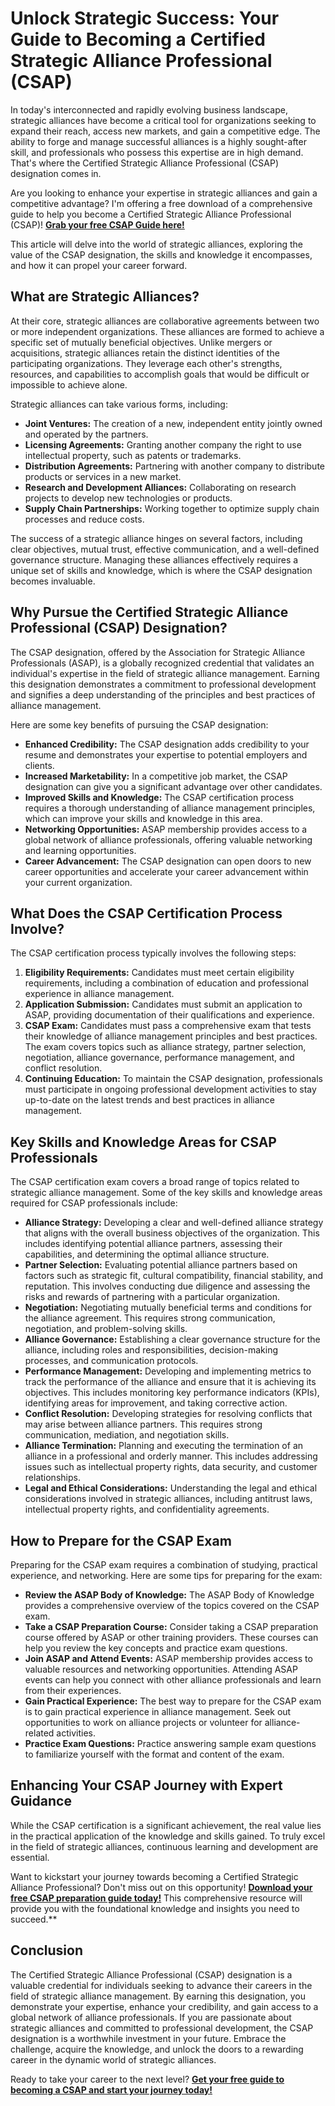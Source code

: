 # Unlock Strategic Success: Your Guide to Becoming a Certified Strategic Alliance Professional (CSAP)

In today's interconnected and rapidly evolving business landscape, strategic alliances have become a critical tool for organizations seeking to expand their reach, access new markets, and gain a competitive edge. The ability to forge and manage successful alliances is a highly sought-after skill, and professionals who possess this expertise are in high demand. That's where the Certified Strategic Alliance Professional (CSAP) designation comes in.

Are you looking to enhance your expertise in strategic alliances and gain a competitive advantage? I'm offering a free download of a comprehensive guide to help you become a Certified Strategic Alliance Professional (CSAP)!  **[Grab your free CSAP Guide here!](https://udemywork.com/certified-strategic-alliance-professional)**

This article will delve into the world of strategic alliances, exploring the value of the CSAP designation, the skills and knowledge it encompasses, and how it can propel your career forward.

## What are Strategic Alliances?

At their core, strategic alliances are collaborative agreements between two or more independent organizations. These alliances are formed to achieve a specific set of mutually beneficial objectives. Unlike mergers or acquisitions, strategic alliances retain the distinct identities of the participating organizations. They leverage each other's strengths, resources, and capabilities to accomplish goals that would be difficult or impossible to achieve alone.

Strategic alliances can take various forms, including:

*   **Joint Ventures:**  The creation of a new, independent entity jointly owned and operated by the partners.
*   **Licensing Agreements:**  Granting another company the right to use intellectual property, such as patents or trademarks.
*   **Distribution Agreements:**  Partnering with another company to distribute products or services in a new market.
*   **Research and Development Alliances:**  Collaborating on research projects to develop new technologies or products.
*   **Supply Chain Partnerships:**  Working together to optimize supply chain processes and reduce costs.

The success of a strategic alliance hinges on several factors, including clear objectives, mutual trust, effective communication, and a well-defined governance structure. Managing these alliances effectively requires a unique set of skills and knowledge, which is where the CSAP designation becomes invaluable.

## Why Pursue the Certified Strategic Alliance Professional (CSAP) Designation?

The CSAP designation, offered by the Association for Strategic Alliance Professionals (ASAP), is a globally recognized credential that validates an individual's expertise in the field of strategic alliance management. Earning this designation demonstrates a commitment to professional development and signifies a deep understanding of the principles and best practices of alliance management.

Here are some key benefits of pursuing the CSAP designation:

*   **Enhanced Credibility:** The CSAP designation adds credibility to your resume and demonstrates your expertise to potential employers and clients.
*   **Increased Marketability:**  In a competitive job market, the CSAP designation can give you a significant advantage over other candidates.
*   **Improved Skills and Knowledge:**  The CSAP certification process requires a thorough understanding of alliance management principles, which can improve your skills and knowledge in this area.
*   **Networking Opportunities:**  ASAP membership provides access to a global network of alliance professionals, offering valuable networking and learning opportunities.
*   **Career Advancement:**  The CSAP designation can open doors to new career opportunities and accelerate your career advancement within your current organization.

## What Does the CSAP Certification Process Involve?

The CSAP certification process typically involves the following steps:

1.  **Eligibility Requirements:** Candidates must meet certain eligibility requirements, including a combination of education and professional experience in alliance management.
2.  **Application Submission:** Candidates must submit an application to ASAP, providing documentation of their qualifications and experience.
3.  **CSAP Exam:** Candidates must pass a comprehensive exam that tests their knowledge of alliance management principles and best practices. The exam covers topics such as alliance strategy, partner selection, negotiation, alliance governance, performance management, and conflict resolution.
4.  **Continuing Education:**  To maintain the CSAP designation, professionals must participate in ongoing professional development activities to stay up-to-date on the latest trends and best practices in alliance management.

## Key Skills and Knowledge Areas for CSAP Professionals

The CSAP certification exam covers a broad range of topics related to strategic alliance management. Some of the key skills and knowledge areas required for CSAP professionals include:

*   **Alliance Strategy:** Developing a clear and well-defined alliance strategy that aligns with the overall business objectives of the organization. This includes identifying potential alliance partners, assessing their capabilities, and determining the optimal alliance structure.
*   **Partner Selection:** Evaluating potential alliance partners based on factors such as strategic fit, cultural compatibility, financial stability, and reputation. This involves conducting due diligence and assessing the risks and rewards of partnering with a particular organization.
*   **Negotiation:** Negotiating mutually beneficial terms and conditions for the alliance agreement. This requires strong communication, negotiation, and problem-solving skills.
*   **Alliance Governance:** Establishing a clear governance structure for the alliance, including roles and responsibilities, decision-making processes, and communication protocols.
*   **Performance Management:**  Developing and implementing metrics to track the performance of the alliance and ensure that it is achieving its objectives. This includes monitoring key performance indicators (KPIs), identifying areas for improvement, and taking corrective action.
*   **Conflict Resolution:**  Developing strategies for resolving conflicts that may arise between alliance partners. This requires strong communication, mediation, and negotiation skills.
*   **Alliance Termination:**  Planning and executing the termination of an alliance in a professional and orderly manner. This includes addressing issues such as intellectual property rights, data security, and customer relationships.
*   **Legal and Ethical Considerations:**  Understanding the legal and ethical considerations involved in strategic alliances, including antitrust laws, intellectual property rights, and confidentiality agreements.

## How to Prepare for the CSAP Exam

Preparing for the CSAP exam requires a combination of studying, practical experience, and networking. Here are some tips for preparing for the exam:

*   **Review the ASAP Body of Knowledge:** The ASAP Body of Knowledge provides a comprehensive overview of the topics covered on the CSAP exam.
*   **Take a CSAP Preparation Course:** Consider taking a CSAP preparation course offered by ASAP or other training providers. These courses can help you review the key concepts and practice exam questions.
*   **Join ASAP and Attend Events:**  ASAP membership provides access to valuable resources and networking opportunities. Attending ASAP events can help you connect with other alliance professionals and learn from their experiences.
*   **Gain Practical Experience:**  The best way to prepare for the CSAP exam is to gain practical experience in alliance management. Seek out opportunities to work on alliance projects or volunteer for alliance-related activities.
*   **Practice Exam Questions:**  Practice answering sample exam questions to familiarize yourself with the format and content of the exam.

## Enhancing Your CSAP Journey with Expert Guidance

While the CSAP certification is a significant achievement, the real value lies in the practical application of the knowledge and skills gained. To truly excel in the field of strategic alliances, continuous learning and development are essential.

Want to kickstart your journey towards becoming a Certified Strategic Alliance Professional?  Don't miss out on this opportunity! **[Download your free CSAP preparation guide today!](https://udemywork.com/certified-strategic-alliance-professional)** This comprehensive resource will provide you with the foundational knowledge and insights you need to succeed.**

## Conclusion

The Certified Strategic Alliance Professional (CSAP) designation is a valuable credential for individuals seeking to advance their careers in the field of strategic alliance management. By earning this designation, you demonstrate your expertise, enhance your credibility, and gain access to a global network of alliance professionals. If you are passionate about strategic alliances and committed to professional development, the CSAP designation is a worthwhile investment in your future. Embrace the challenge, acquire the knowledge, and unlock the doors to a rewarding career in the dynamic world of strategic alliances.

Ready to take your career to the next level? **[Get your free guide to becoming a CSAP and start your journey today!](https://udemywork.com/certified-strategic-alliance-professional)**
